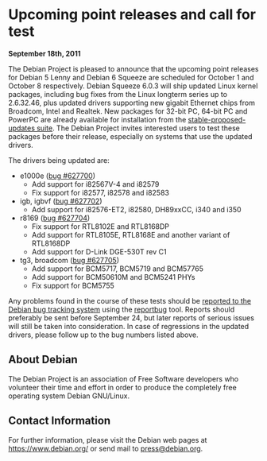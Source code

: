 
Upcoming point releases and call for test
=========================================


**September 18th, 2011**



The Debian Project is pleased to announce
that the upcoming point releases for Debian 5 Lenny and Debian 6
Squeeze are scheduled for October 1 and October 8
respectively.
Debian Squeeze 6.0.3 will ship updated Linux kernel packages,
including bug fixes from the Linux longterm series up to
2.6.32.46, plus updated drivers supporting new gigabit Ethernet chips
from Broadcom, Intel and Realtek.
New packages for 32-bit PC, 64-bit PC and PowerPC are already available
for installation from the [stable-proposed-updates
suite](https://wiki.debian.org/StableProposedUpdates).
The Debian Project invites interested users to test these
packages before their release, especially on systems that use the updated drivers.




The drivers being updated are:



* e1000e ([bug #627700](https://bugs.debian.org/cgi-bin/bugreport.cgi?bug=627700))
	+ Add support for i82567V-4 and i82579
	+ Fix support for i82577, i82578 and i82583
* igb, igbvf ([bug #627702](https://bugs.debian.org/cgi-bin/bugreport.cgi?bug=627702))
	+ Add support for i82576-ET2, i82580, DH89xxCC, i340 and i350
* r8169 ([bug #627704](https://bugs.debian.org/cgi-bin/bugreport.cgi?bug=627704))
	+ Fix support for RTL8102E and RTL8168DP
	+ Add support for RTL8105E, RTL8168E and another variant of RTL8168DP
	+ Add support for D-Link DGE-530T rev C1
* tg3, broadcom ([bug #627705](https://bugs.debian.org/cgi-bin/bugreport.cgi?bug=627705))
	+ Add support for BCM5717, BCM5719 and BCM57765
	+ Add support for BCM50610M and BCM5241 PHYs
	+ Fix support for BCM5755



Any problems found in the course of these tests should be
[reported to the Debian bug
tracking system](https://www.debian.org/Bugs/Reporting) using the [reportbug](https://packages.debian.org/source/stable/reportbug) tool.
Reports should preferably be sent before September 24, but later
reports of serious issues will still be taken into consideration.
In case of regressions in
the updated drivers, please follow up to the bug numbers listed above.



About Debian
------------


The Debian Project is an association of Free Software developers who
volunteer their time and effort in order to produce the completely free
operating system Debian GNU/Linux.


Contact Information
-------------------


For further information, please visit the Debian web pages at
<https://www.debian.org/> or send mail to
<press@debian.org>.




